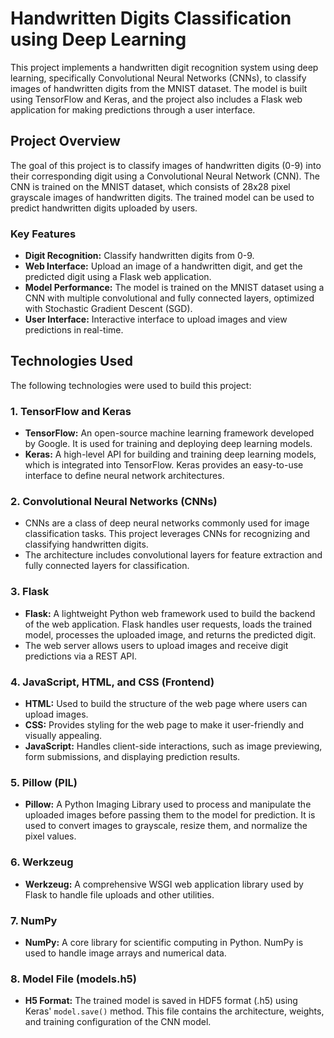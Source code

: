 # Handwritten Digits Classification using Deep Learning

This project implements a handwritten digit recognition system using deep learning, specifically Convolutional Neural Networks (CNNs), to classify images of handwritten digits from the MNIST dataset. The model is built using TensorFlow and Keras, and the project also includes a Flask web application for making predictions through a user interface.

## Project Overview

The goal of this project is to classify images of handwritten digits (0-9) into their corresponding digit using a Convolutional Neural Network (CNN). The CNN is trained on the MNIST dataset, which consists of 28x28 pixel grayscale images of handwritten digits. The trained model can be used to predict handwritten digits uploaded by users.

### Key Features

- **Digit Recognition:** Classify handwritten digits from 0-9.
- **Web Interface:** Upload an image of a handwritten digit, and get the predicted digit using a Flask web application.
- **Model Performance:** The model is trained on the MNIST dataset using a CNN with multiple convolutional and fully connected layers, optimized with Stochastic Gradient Descent (SGD).
- **User Interface:** Interactive interface to upload images and view predictions in real-time.

## Technologies Used

The following technologies were used to build this project:

### 1. **TensorFlow and Keras**
   - **TensorFlow:** An open-source machine learning framework developed by Google. It is used for training and deploying deep learning models.
   - **Keras:** A high-level API for building and training deep learning models, which is integrated into TensorFlow. Keras provides an easy-to-use interface to define neural network architectures.
   
### 2. **Convolutional Neural Networks (CNNs)**
   - CNNs are a class of deep neural networks commonly used for image classification tasks. This project leverages CNNs for recognizing and classifying handwritten digits.
   - The architecture includes convolutional layers for feature extraction and fully connected layers for classification.

### 3. **Flask**
   - **Flask:** A lightweight Python web framework used to build the backend of the web application. Flask handles user requests, loads the trained model, processes the uploaded image, and returns the predicted digit.
   - The web server allows users to upload images and receive digit predictions via a REST API.
   
### 4. **JavaScript, HTML, and CSS (Frontend)**
   - **HTML:** Used to build the structure of the web page where users can upload images.
   - **CSS:** Provides styling for the web page to make it user-friendly and visually appealing.
   - **JavaScript:** Handles client-side interactions, such as image previewing, form submissions, and displaying prediction results.
   
### 5. **Pillow (PIL)**
   - **Pillow:** A Python Imaging Library used to process and manipulate the uploaded images before passing them to the model for prediction. It is used to convert images to grayscale, resize them, and normalize the pixel values.

### 6. **Werkzeug**
   - **Werkzeug:** A comprehensive WSGI web application library used by Flask to handle file uploads and other utilities.

### 7. **NumPy**
   - **NumPy:** A core library for scientific computing in Python. NumPy is used to handle image arrays and numerical data.

### 8. **Model File (models.h5)**
   - **H5 Format:** The trained model is saved in HDF5 format (.h5) using Keras' `model.save()` method. This file contains the architecture, weights, and training configuration of the CNN model.


